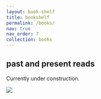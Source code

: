 ```yaml
---
layout: book-shelf
title: bookshelf
permalink: /books/
nav: true
nav_order: 7
collection: books
---
```


## past and present reads
Currently under construction.
<!-- ![Drawing of a penguin with a hard hat.](assets/img/IMG_1787.jpg) -->

<img src="{{site.baseurl}}/assets/img/IMG_1787.jpg">